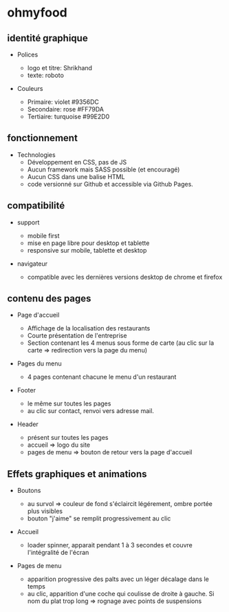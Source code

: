 # ohmyfood

## identité graphique
- Polices
  * logo et titre: Shrikhand
  * texte: roboto

- Couleurs
  * Primaire: violet #9356DC
  * Secondaire: rose #FF79DA
  * Tertiaire: turquoise #99E2D0

## fonctionnement
- Technologies
  * Développement en CSS, pas de JS
  * Aucun framework mais SASS possible (et encouragé)
  * Aucun CSS dans une balise HTML
  * code versionné sur Github et accessible via Github Pages.

## compatibilité
- support
  * mobile first
  * mise en page libre pour desktop et tablette
  * responsive sur mobile, tablette et desktop

- navigateur
  * compatible avec les dernières versions desktop de chrome et firefox

## contenu des pages
- Page d'accueil
  * Affichage de la localisation des restaurants
  * Courte présentation de l'entreprise
  * Section contenant les 4 menus sous forme de carte (au clic sur la carte => redirection vers la page du menu)

- Pages du menu
  * 4 pages contenant chacune le menu d'un restaurant

- Footer
  * le même sur toutes les pages
  * au clic sur contact, renvoi vers adresse mail.

- Header
  * présent sur toutes les pages
  * accueil => logo du site
  * pages de menu => bouton de retour vers la page d'accueil

## Effets graphiques et animations
- Boutons
  * au survol => couleur de fond s'éclaircit légérement, ombre portée plus visibles
  * bouton "j'aime" se remplit progressivement au clic

- Accueil
  * loader spinner, apparait pendant 1 à 3 secondes et couvre l'intégralité de l'écran

- Pages de menu
  * apparition progressive des palts avec un léger décalage dans le temps
  * au clic, apparition d'une coche qui coulisse de droite à gauche. Si nom du plat trop long => rognage avec points de suspensions

